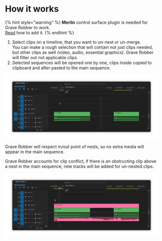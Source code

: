 # How it works

{% hint style="warning" %}
**Merlin** control surface plugin is needed for Grave Robber to work.\
[Read](../../support-tools/merlin.md) how to add it.
{% endhint %}

1. Select clips on a timeline, that you want to un-nest or un-merge.\
   You can make a rough selection that will contain not just clips needed, but other clips as well (video, audio, essential graphics). Grave Robber will filter out not applicable clips.
2. Selected sequences will be opened one by one, clips inside copied to clipboard and after pasted to the main sequence.

![](../../.gitbook/assets/GraveRobber_unnest_01.gif)

Grave Robber will respect in/out point of nests, so no extra media will appear in the main sequence.

Grave Robber accounts for clip conflict, if there is an obstructing clip above a nest in the main sequence, new tracks will be added for un-nested clips.

![](../../.gitbook/assets/GraveRobber_unnest_02.gif)

